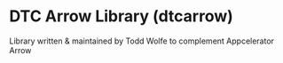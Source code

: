 # DTC Arrow Library (dtcarrow)

Library written & maintained by Todd Wolfe to complement Appcelerator Arrow